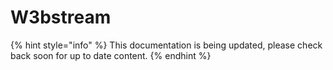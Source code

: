 # W3bstream

{% hint style="info" %}
This documentation is being updated, please check back soon for up to date content.&#x20;
{% endhint %}
